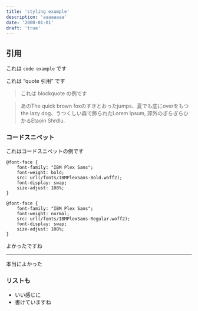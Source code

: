 ```yaml
---
title: 'styling example'
description: 'aaaaaaaa'
date: '2000-01-01'
draft: 'true'
---
```


## 引用

これは `code example` です

これは <q>quote 引用</q> です

> これは blockquote の例です

> あのThe quick brown foxのすきとおったjumps、夏でも底にoverをもつthe lazy dog、うつくしい森で飾られたLorem Ipsum, 郊外のぎらぎらひかるEtaoin Shrdlu.

### コードスニペット

これはコードスニペットの例です

```
@font-face {
    font-family: "IBM Plex Sans";
    font-weight: bold;
    src: url(/fonts/IBMPlexSans-Bold.woff2);
    font-display: swap;
    size-adjust: 108%;
}

@font-face {
    font-family: "IBM Plex Sans";
    font-weight: normal;
    src: url(/fonts/IBMPlexSans-Regular.woff2);
    font-display: swap;
    size-adjust: 108%;
}
```

よかったですね

---

本当によかった

### リストも

- いい感じに
- 書けていますね
